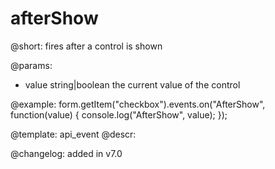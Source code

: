 afterShow
=============

@short: fires after a control is shown
 

@params:
- value     string|boolean     the current value of the control



@example:
form.getItem("checkbox").events.on("AfterShow", function(value) {
    console.log("AfterShow", value);
});


@template: api_event
@descr:


@changelog: added in v7.0